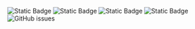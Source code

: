 ![Static Badge](https://img.shields.io/badge/blacklists-60-000000) ![Static Badge](https://img.shields.io/badge/blacklisted-2737464-cc0000) ![Static Badge](https://img.shields.io/badge/whitelisted-2242-00CC00) ![Static Badge](https://img.shields.io/badge/streaming_blacklist-28106-000000) ![GitHub issues](https://img.shields.io/github/issues/fabriziosalmi/blacklists)

